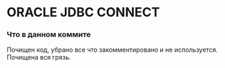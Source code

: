 # ORACLE JDBC CONNECT


### Что в данном коммите
Почищен код, убрано все что закомментировано и не используется. Почищена вся грязь.
